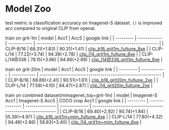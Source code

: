 # Model Zoo
test metric is classification accuracy on Imagenet-S dataset. `()` is improved acc compared to original CLIP from openai.

train on grit-1m
| model     | Acc1         | Acc5         | google link                                                  |
| --------- | ------------ | ------------ | ------------------------------------------------------------ |
| CLIP-B/16 | 68.31(+1.83) | 90.31(+1.41) | [clip_b16_grit1m_fultune_8xe](https://drive.google.com/file/d/16fHEXZ-7bgzcSBHzEz1wXRIZTjQIXm_2/view?usp=drive_link) |
| CLIP-L/14 | 77.22(+3.74) | 94.38(+2.78) | [clip_l14_grit1m_fultune_8xe](https://drive.google.com/file/d/1PIhplBnsmSWiJN--TXCCSsiaV6bY9koq/view?usp=drive_link) |
| CLIP-L/14@336 | 78.15(+3.86) | 94.86(+2.89) | [clip_l14@336_grit1m_fultune_8xe](https://drive.google.com/file/d/1DeNbUv0lraDxJZItb7shTlvGW6z_Z9Si/view?usp=drive_link) |

train on grit-20m
| model     | Acc1         | Acc5         | google link                                                  |
| --------- | ------------ | ------------ | ------------------------------------------------------------ |
| CLIP-B/16 | 68.89(+2.41) | 90.51(+1.61) | [clip_b16_grit20m_fultune_2xe](https://drive.google.com/file/d/1cj3cYwrzBivx0h0NzSjlCg9HAd5aTkDW/view?usp=sharing) |
| CLIP-L/14 | 77.58(+4.10) | 94.47(+2.87) | [clip_l14_grit20m_fultune_2xe](https://drive.google.com/file/d/1sMhxFpJkIhTw76TN3FyrNA7c8tNWnvGS/view?usp=sharing) |

train on combined dataset(mimagenet_top+grit-1m)
| model     | Imagenet-S Acc1 | Imagenet-S Acc5 | COCO crop Acc1 | google link                                                  |
| --------- | --------------- | --------------- | -------------- | ------------------------------------------------------------ |
| CLIP-B/16 | 69.40(+2.92)    | 90.74(+1.84)    | 55.39(+4.97)   | [clip_b16_grit1m+mim_fultune_4xe](https://drive.google.com/file/d/11iDlSAYI_BAi1A_Qz6LTWYHNgPe-UY7I/view?usp=sharing) |
| CLIP-L/14 | 77.80(+4.32)    | 94.46(+2.86)    | 58.83(+3.40)   | [clip_l14_grit1m+mim_fultune_6xe](https://drive.google.com/file/d/1JfzOTvjf0tqBtKWwpBJtjYxdHi-06dbk/view?usp=sharing) |

